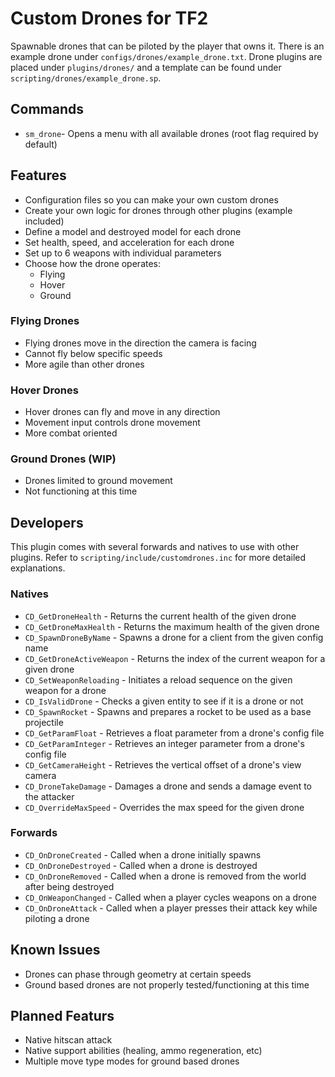 # Custom Drones for TF2
Spawnable drones that can be piloted by the player that owns it. There is an example drone under `configs/drones/example_drone.txt`. Drone plugins are placed under `plugins/drones/` and a template can be found under `scripting/drones/example_drone.sp`.

## Commands

  - `sm_drone`- Opens a menu with all available drones (root flag required by default)

## Features
  - Configuration files so you can make your own custom drones
  - Create your own logic for drones through other plugins (example included)
  - Define a model and destroyed model for each drone
  - Set health, speed, and acceleration for each drone
  - Set up to 6 weapons with individual parameters
  - Choose how the drone operates:
    - Flying
    - Hover
    - Ground


### Flying Drones
  - Flying drones move in the direction the camera is facing
  - Cannot fly below specific speeds
  - More agile than other drones

### Hover Drones
  - Hover drones can fly and move in any direction
  - Movement input controls drone movement
  - More combat oriented

### Ground Drones (WIP)
  - Drones limited to ground movement
  - Not functioning at this time

## Developers
This plugin comes with several forwards and natives to use with other plugins. Refer to `scripting/include/customdrones.inc` for more detailed explanations.

### Natives
  - `CD_GetDroneHealth` - Returns the current health of the given drone
  - `CD_GetDroneMaxHealth` - Returns the maximum health of the given drone
  - `CD_SpawnDroneByName` - Spawns a drone for a client from the given config name
  - `CD_GetDroneActiveWeapon` - Returns the index of the current weapon for a given drone
  - `CD_SetWeaponReloading` - Initiates a reload sequence on the given weapon for a drone
  - `CD_IsValidDrone` - Checks a given entity to see if it is a drone or not
  - `CD_SpawnRocket` - Spawns and prepares a rocket to be used as a base projectile
  - `CD_GetParamFloat` - Retrieves a float parameter from a drone's config file
  - `CD_GetParamInteger` - Retrieves an integer parameter from a drone's config file
  - `CD_GetCameraHeight` - Retrieves the vertical offset of a drone's view camera
  - `CD_DroneTakeDamage` - Damages a drone and sends a damage event to the attacker
  - `CD_OverrideMaxSpeed` - Overrides the max speed for the given drone

### Forwards
  - `CD_OnDroneCreated` - Called when a drone initially spawns
  - `CD_OnDroneDestroyed` - Called when a drone is destroyed
  - `CD_OnDroneRemoved` - Called when a drone is removed from the world after being destroyed
  - `CD_OnWeaponChanged` - Called when a player cycles weapons on a drone
  - `CD_OnDroneAttack` - Called when a player presses their attack key while piloting a drone


## Known Issues
  - Drones can phase through geometry at certain speeds
  - Ground based drones are not properly tested/functioning at this time


## Planned Featurs
  - Native hitscan attack
  - Native support abilities (healing, ammo regeneration, etc)
  - Multiple move type modes for ground based drones
